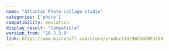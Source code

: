 ```yaml
---
name: "Atlantas Photo collage studio"
categories: ['photo']
compatibility: emulation
display_result: "Compatible"
version_from: "10.2.3.0"
link: https://www.microsoft.com/store/productId/9WZDNCRFJ250
---
```


